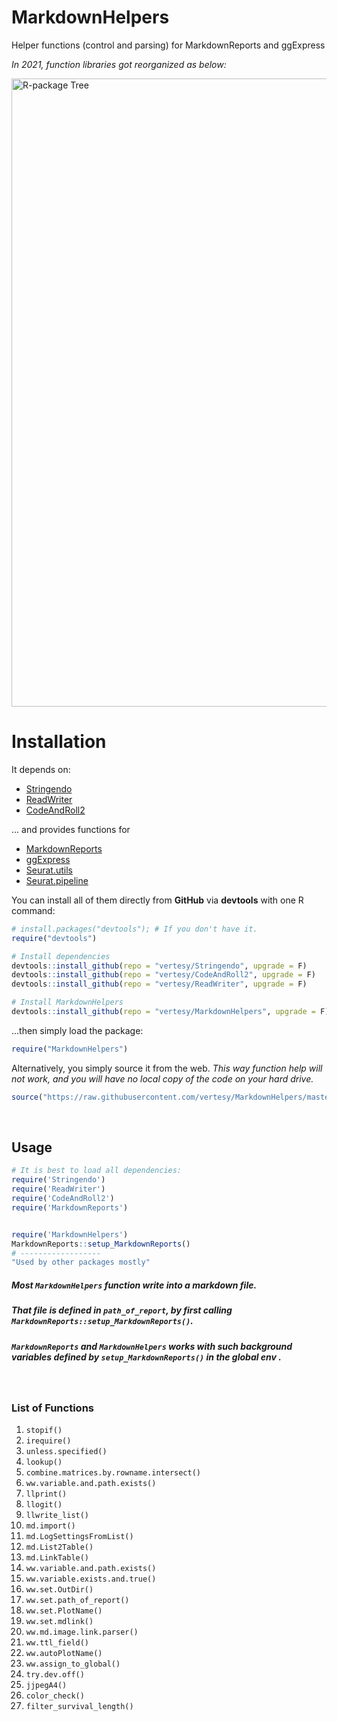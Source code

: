 # MarkdownHelpers
Helper functions (control and parsing) for MarkdownReports and ggExpress



*In 2021, function libraries got reorganized as below:*

<img width="1005" alt="R-package Tree" src="https://user-images.githubusercontent.com/5101911/143560128-065d8a49-0283-4a3a-9448-540fa424d0ef.png">

# Installation

It depends on:

- [Stringendo](https://github.com/vertesy/Stringendo)
- [ReadWriter](https://github.com/vertesy/ReadWriter)
- [CodeAndRoll2](https://github.com/vertesy/CodeAndRoll2)

... and provides functions for

- [MarkdownReports](https://github.com/vertesy/MarkdownReports)
- [ggExpress](https://github.com/vertesy/ggExpress)
- [Seurat.utils](https://github.com/vertesy/Seurat.utils)
- [Seurat.pipeline](https://github.com/vertesy/Seurat.pipeline)



You can install all of them directly from **GitHub** via **devtools** with one R command:

```R
# install.packages("devtools"); # If you don't have it.
require("devtools")

# Install dependencies
devtools::install_github(repo = "vertesy/Stringendo", upgrade = F)
devtools::install_github(repo = "vertesy/CodeAndRoll2", upgrade = F)
devtools::install_github(repo = "vertesy/ReadWriter", upgrade = F)

# Install MarkdownHelpers
devtools::install_github(repo = "vertesy/MarkdownHelpers", upgrade = F)

```

...then simply load the package:

```R
require("MarkdownHelpers")
```

Alternatively, you simply source it from the web. 
*This way function help will not work, and you will have no local copy of the code on your hard drive.*

```R
source("https://raw.githubusercontent.com/vertesy/MarkdownHelpers/master/R/MarkdownHelpers.R")
```

<br>

## Usage

```r
# It is best to load all dependencies:
require('Stringendo')
require('ReadWriter')
require('CodeAndRoll2')
require('MarkdownReports')


require('MarkdownHelpers')
MarkdownReports::setup_MarkdownReports()
# ------------------
"Used by other packages mostly"
```



##### Most  `MarkdownHelpers` function write into a markdown file.  

##### That file is defined in `path_of_report`, by first calling `MarkdownReports::setup_MarkdownReports()`. 

#####  `MarkdownReports` and `MarkdownHelpers` works with such _background variables_ defined by `setup_MarkdownReports()` in the global env .



<br>

### List of Functions



1. `stopif()`
2. `irequire()`
3. `unless.specified()`
4. `lookup()`
5. `combine.matrices.by.rowname.intersect()`
6. `ww.variable.and.path.exists()`
7. `llprint()`
8. `llogit()`
9. `llwrite_list()`
10. `md.import()`
11. `md.LogSettingsFromList()`
12. `md.List2Table()`
13. `md.LinkTable()`
14. `ww.variable.and.path.exists()`
15. `ww.variable.exists.and.true()`
16. `ww.set.OutDir()`
17. `ww.set.path_of_report()`
18. `ww.set.PlotName()`
19. `ww.set.mdlink()`
20. `ww.md.image.link.parser()`
21. `ww.ttl_field()`
22. `ww.autoPlotName()`
23. `ww.assign_to_global()`
24. `try.dev.off()`
25. `jjpegA4()`
26. `color_check()`
27. `filter_survival_length()`

